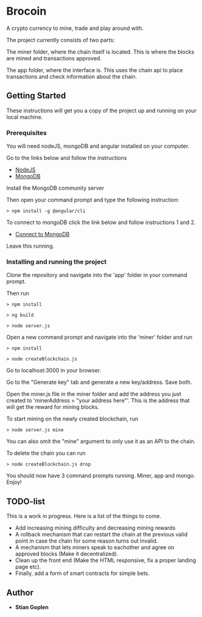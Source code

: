 # Brocoin

A crypto currency to mine, trade and play around with. 

The project currently consists of two parts:

The miner folder, where the chain itself is located. This is where the blocks are mined and transactions approved. 

The app folder, where the interface is. This uses the chain api to place transactions and check information about the chain.

## Getting Started

These instructions will get you a copy of the project up and running on your local machine.

### Prerequisites

You will need nodeJS, mongoDB and angular installed on your computer.

Go to the links below and follow the instructions

* [NodeJS](https://nodejs.org/en/)
* [MongoDB](https://www.mongodb.com/download-center?jmp=nav#community)

Install the MongoDB community server



Then open your command prompt and type the following instruction:

```
> npm install -g @angular/cli
```

To connect to mongoDB click the link below and follow instructions 1 and 2.
* [Connect to MongoDB](https://docs.mongodb.com/getting-started/shell/tutorial/install-mongodb-on-windows/#run-mongodb-community-edition)

Leave this running.



### Installing and running the project

Clone the repository and navigate into the 'app' folder in your command prompt.

Then run
```
> npm install

> ng build

> node server.js
```

Open a new command prompt and navigate into the 'miner' folder and run 

```
> npm install

> node createBlockchain.js
```

Go to localhost:3000 in your browser.

Go to the "Generate key" tab and generate a new key/address. Save both.

Open the miner.js file in the miner folder and add the address you just created to 'minerAddress = "your address here"'. This is the address that will get the reward for mining blocks.

To start mining on the newly created blockchain, run
```
> node server.js mine
```
You can also omit the "mine" argument to only use it as an API to the chain.

To delete the chain you can run 
```
> node createBlockchain.js drop
```

You should now have 3 command prompts running. Miner, app and mongo. Enjoy!



## TODO-list
This is a work in progress. Here is a list of the things to come.

* Add increasing mining difficulty and decreasing mining rewards
* A rollback mechanism that can restart the chain at the previous valid point in case the chain for some reason turns out invalid.
* A mechanism that lets miners speak to eachother and agree on approved blocks (Make it decentralized).
* Clean up the front end (Make the HTML responsive, fix a proper landing page etc).
* Finally, add a form of smart contracts for simple bets.

## Author
* **Stian Goplen**


